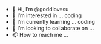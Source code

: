 - 👋 Hi, I’m @goddlovesu
- 👀 I’m interested in ... coding
- 🌱 I’m currently learning ... coding 
- 💞️ I’m looking to collaborate on ...
- 📫 How to reach me ... 

<!---
goddlovesu/goddlovesu is a ✨ special ✨ repository because its `README.md` (this file) appears on your GitHub profile.
You can click the Preview link to take a look at your changes.
--->
